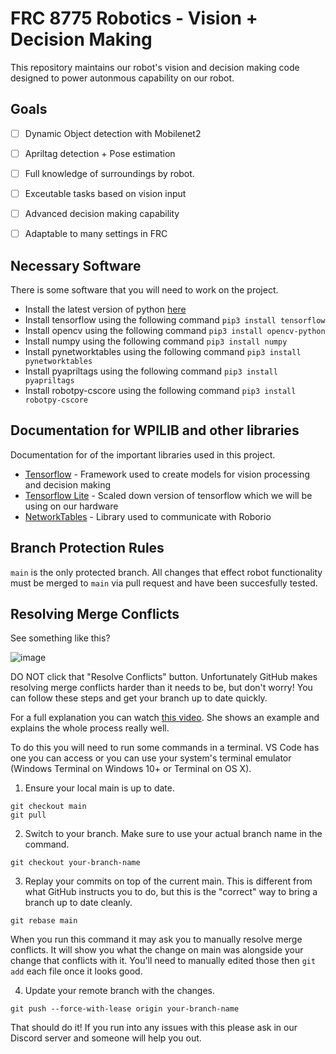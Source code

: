 # FRC 8775 Robotics - Vision + Decision Making
This repository maintains our robot's vision and decision making code designed to power autonmous capability on our robot.

## Goals
 - [ ] Dynamic Object detection with Mobilenet2 
 - [ ] Apriltag detection + Pose estimation
 - [ ] Full knowledge of surroundings by robot.
 - [ ] Exceutable tasks based on vision input
 - [ ] Advanced decision making capability
 - [ ] Adaptable to many settings in FRC


## Necessary Software
There is some software that you will need to work on the project.

- Install the latest version of python [here](https://www.python.org/)
- Install tensorflow using the following command `pip3 install tensorflow`
- Install opencv using the following command `pip3 install opencv-python`
- Install numpy using the following command `pip3 install numpy`
- Install pynetworktables using the following command `pip3 install pynetworktables`
- Install pyapriltags using the following command `pip3 install pyapriltags`
- Install robotpy-cscore using the following command `pip3 install robotpy-cscore`

## Documentation for WPILIB and other libraries
Documentation for of the important libraries used in this project.
 - [Tensorflow](https://www.tensorflow.org/guide) - Framework used to create models for vision processing and decision making
 - [Tensorflow Lite](https://www.tensorflow.org/lite/guide) - Scaled down version of tensorflow which we will be using on our hardware
 - [NetworkTables](https://robotpy.readthedocs.io/projects/pynetworktables/en/stable/api.html) - Library used to communicate with Roborio
 
 ## Branch Protection Rules
 `main` is the only protected branch. All changes that effect robot functionality must be merged to `main` via pull request and have been succesfully tested.

## Resolving Merge Conflicts

See something like this?

![image](https://user-images.githubusercontent.com/58612/178773622-c5c66379-4020-47f0-aa52-68d22b86744e.png)

DO NOT click that "Resolve Conflicts" button. Unfortunately GitHub makes resolving merge conflicts harder than it needs to
be, but don't worry! You can follow these steps and get your branch up to date
quickly.

For a full explanation you can watch [this video](https://www.youtube.com/watch?v=I0hUvy7SW6M). She shows an example and explains the whole process really well.

To do this you will need to run some commands in a terminal. VS Code has one you can access or you can use your system's terminal emulator (Windows Terminal on Windows 10+ or Terminal on OS X).

1. Ensure your local main is up to date.

```
git checkout main
git pull
```

2. Switch to your branch. Make sure to use your actual branch name in the command.

```
git checkout your-branch-name
```

3. Replay your commits on top of the current main. This is different from what GitHub instructs you to do, but this is the "correct" way to bring a branch up to date cleanly.

```
git rebase main
```

When you run this command it may ask you to manually resolve merge conflicts. It will show you what the change on main was alongside your change that conflicts with it. You'll need to manually edited those then `git add` each file once it looks good.

4. Update your remote branch with the changes.

```
git push --force-with-lease origin your-branch-name
```

That should do it! If you run into any issues with this please ask in our Discord server and someone will help you out.

